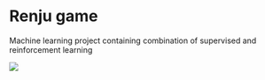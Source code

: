 # Renju game

Machine learning project containing combination of supervised and reinforcement learning

![](https://github.com/ashaba1in/Darin/blob/master/game_sample.png)

